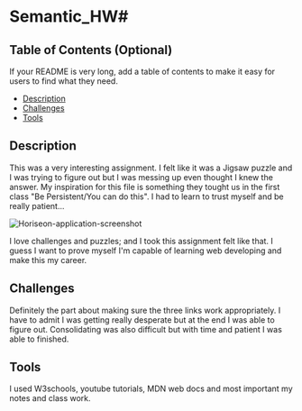 # Semantic_HW# 

## Table of Contents (Optional)

If your README is very long, add a table of contents to make it easy for users to find what they need.

* [Description](#Description)
* [Challenges](#Challenges)
* [Tools](#Tools)

## Description 

This was a very interesting assignment. I felt like it was a Jigsaw puzzle and I was trying to figure out but I was messing up even thought I knew the answer.
My inspiration for this file is something they tought us in the first class "Be Persistent/You can do this". I had to learn to trust myself and be really patient...


![Horiseon-application-screenshot](./assets/images/Horiseon.png)


I love challenges and puzzles; and I took this assignment felt like that. I guess I want to prove myself I'm capable of learning web developing and make this my career. 

## Challenges

Definitely the part about making sure the three links work appropriately. I have to admit I was getting really desperate but at the end I was able to figure out.
Consolidating was also difficult but with time and patient I was able to finished.


## Tools 

I used W3schools, youtube tutorials, MDN web docs and most important my notes and class work.
